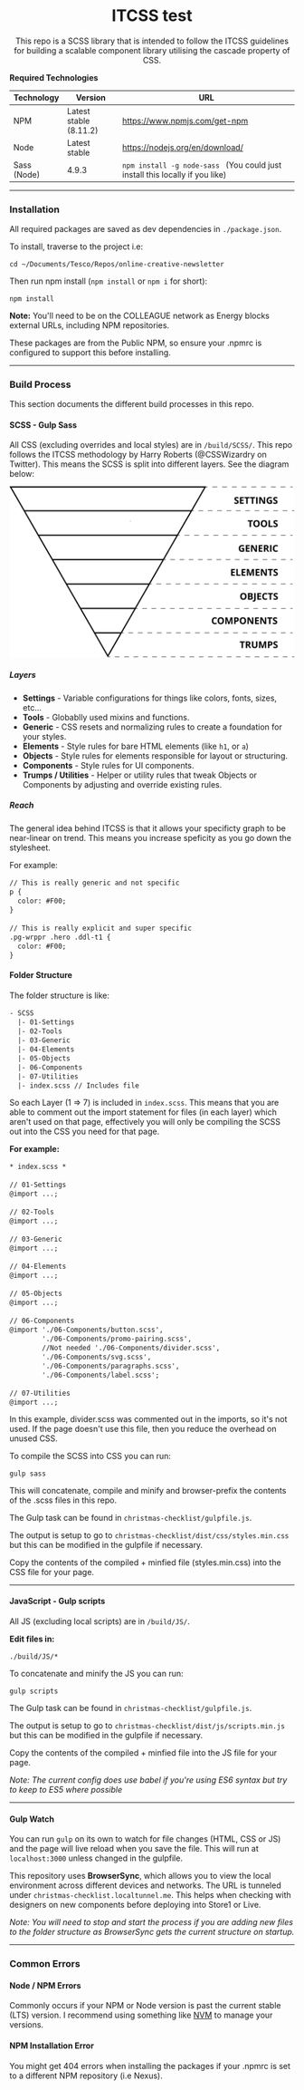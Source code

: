 <h1 align="center">ITCSS test</h1>
<p align="center">This repo is a SCSS library that is intended to follow the ITCSS guidelines for building a scalable component library utilising the cascade property of CSS.</p>

**Required Technologies**

|Technology       |Version                  | URL                             |
|-----------------|-------------------------|---------------------------------|
| NPM             | Latest stable (8.11.2)  | https://www.npmjs.com/get-npm   |
| Node            | Latest stable           | https://nodejs.org/en/download/ |
| Sass (Node)     | 4.9.3                   | ```npm install -g node-sass ``` (You could just install this locally if you like) |

---
### Installation

All required packages are saved as dev dependencies in ```./package.json```.

To install, traverse to the project i.e:

```
cd ~/Documents/Tesco/Repos/online-creative-newsletter
```

Then run npm install (```npm install``` or ``` npm i ``` for short):

```
npm install
```

**Note:**
You'll need to be on the COLLEAGUE network as Energy blocks external URLs, including NPM repositories.

These packages are from the Public NPM, so ensure your .npmrc is configured to support this before installing.

--- 
### Build Process
This section documents the different build processes in this repo.

#### SCSS - Gulp Sass
All CSS (excluding overrides and local styles) are in ```/build/SCSS/```. This repo follows the ITCSS methodology by Harry Roberts (@CSSWizardry on Twitter). This means the SCSS is split into different layers. See the diagram below:

<img src="./docs/itcss.svg">

##### Layers
- **Settings** - Variable configurations for things like colors, fonts, sizes, etc...
- **Tools** - Globablly used mixins and functions.
- **Generic** - CSS resets and normalizing rules to create a foundation for your styles.
- **Elements** - Style rules for bare HTML elements (like ```h1```, or ```a```)
- **Objects** - Style rules for elements responsible for layout or structuring.
- **Components** - Style rules for UI components.
- **Trumps / Utilities** - Helper or utility rules that tweak Objects or Components by adjusting and override existing rules.

##### Reach
The general idea behind ITCSS is that it allows your specificty graph to be near-linear on trend. This means you increase speficity as you go down the stylesheet.

For example:

```
// This is really generic and not specific
p {
  color: #F00;
}

// This is really explicit and super specific
.pg-wrppr .hero .ddl-t1 {
  color: #F00;
}
```
#### Folder Structure

The folder structure is like:

```
- SCSS
  |- 01-Settings
  |- 02-Tools
  |- 03-Generic
  |- 04-Elements
  |- 05-Objects
  |- 06-Components
  |- 07-Utilities
  |- index.scss // Includes file
```

So each Layer (1 => 7) is included in ```index.scss```. This means that you are able to comment out the import statement for files (in each layer) which aren't used on that page, effectively you will only be compiling the SCSS out into the CSS you need for that page.

**For example:**
```
* index.scss *

// 01-Settings
@import ...;

// 02-Tools
@import ...;

// 03-Generic
@import ...;

// 04-Elements
@import ...;

// 05-Objects
@import ...;

// 06-Components
@import './06-Components/button.scss',
        './06-Components/promo-pairing.scss',
        //Not needed './06-Components/divider.scss',
        './06-Components/svg.scss',
        './06-Components/paragraphs.scss',
        './06-Components/label.scss';

// 07-Utilities
@import ...;
```

In this example, divider.scss was commented out in the imports, so it's not used. If the page doesn't use this file, then you reduce the overhead on unused CSS.

To compile the SCSS into CSS you can run:
```
gulp sass
```
This will concatenate, compile and minify and browser-prefix the contents of the .scss files in this repo.

The Gulp task can be found in ```christmas-checklist/gulpfile.js```.

The output is setup to go to ```christmas-checklist/dist/css/styles.min.css``` but this can be modified in the gulpfile if necessary.

Copy the contents of the compiled + minfied file (styles.min.css) into the CSS file for your page.

--- 
#### JavaScript - Gulp scripts


All JS (excluding local scripts) are in ```/build/JS/```.

**Edit files in:**
```
./build/JS/*
```

To concatenate and minify the JS you can run:
```
gulp scripts
```

The Gulp task can be found in ```christmas-checklist/gulpfile.js```.

The output is setup to go to ```christmas-checklist/dist/js/scripts.min.js``` but this can be modified in the gulpfile if necessary.

Copy the contents of the compiled + minfied file into the JS file for your page.

*Note: The current config does use babel if you're using ES6 syntax but try to keep to ES5 where possible*

---
#### Gulp Watch
You can run ```gulp``` on its own to watch for file changes (HTML, CSS or JS) and the page will live reload when you save the file. This will run at ```localhost:3000``` unless changed in the gulpfile.

This repository uses **BrowserSync**, which allows you to view the local environment across different devices and networks. The URL is tunneled under ```christmas-checklist.localtunnel.me```. This helps when checking with designers on new components before deploying into Store1 or Live.

*Note: You will need to stop and start the process if you are adding new files to the folder structure as BrowserSync gets the current structure on startup.*

---
### Common Errors

#### Node / NPM Errors
Commonly occurs if your NPM or Node version is past the current stable (LTS) version. I recommend using something like [NVM](https://github.com/creationix/nvm/blob/master/README.md) to manage your versions.

#### NPM Installation Error
You might get 404 errors when installing the packages if your .npmrc is set to a different NPM repository (i.e Nexus).
